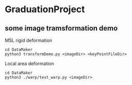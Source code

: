# GraduationProject

## some image tramsformation demo

MSL rigid deformation
```
cd DataMaker
python3 transformDemo.py <imageDir> <keyPointFileDir>
```

Local area deformation
```
cd DataMaker
python3 ./warp/test_warp.py <imageDir>
```